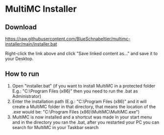 # MultiMC Installer

## Download

https://raw.githubusercontent.com/BlueSchnabeltier/multimc-installer/main/installer.bat

Right-click the link above and click "Save linked content as..." and save it to your Desktop.

## How to run

1. Open "installer.bat" (if you want to install MultiMC in a protected folder E.g.: "C:\Program Files (x86)" then you need to run the .bat as Administrator)
2. Enter the installation path (E.g.: "C:\Program Files (x86)" and it will create a MultiMC folder in that directory, that means the location of the .exe would be: "C:\Program Files (x86)\MultiMC\MultiMC.exe")
3. MultiMC is now installed and a shortcut was made in your start menu and in the directory you ran the .bat, after you restarted your PC you can search for MultiMC in your Taskbar search
